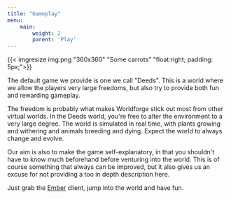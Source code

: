 ```yaml
---
title: "Gameplay"
menu:
    main:
        weight: 2
        parent: 'Play'
---
```

{{< imgresize img.png "360x360" "Some carrots" "float:right; padding: 5px;">}}

The default game we provide is one we call "Deeds". This is a world where we allow the players very large freedoms, but
also try to provide both fun and rewarding gameplay.

The freedom is probably what makes Worldforge stick out most from other virtual worlds. In the Deeds world, you're free
to alter the environment to a very large degree. The world is simulated in real time, with plants growing and withering
and animals breeding and dying. Expect the world to always change and evolve.

Our aim is also to make the game self-explanatory, in that you shouldn't have to know much beforehand before venturing
into the world. This is of course something that always can be improved, but it also gives us an excuse for not
providing a too in depth description here.

Just grab the [Ember](/components/ember) client, jump into the world and have fun.